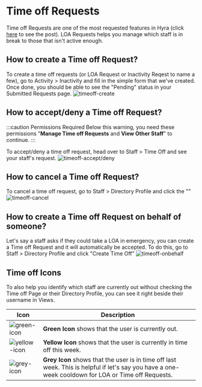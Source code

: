 # Time off Requests
Time off Requests are one of the most requested features in Hyra (click [here](https://feedback.hyra.io/feature-requests/p/inactivity-requests) to see the post). LOA Requests helps you manage which staff is in break to those that isn't active enough.

## How to create a Time off Request?
To create a time off requests (or LOA Request or Inactivity Reqest to name a few), go to Activity > Inactivity and fill in the simple form that we've created. Once done, you should be able to see the "Pending" status in your Submitted Requests page.
![timeoff-create](/img/timeoff-staff.gif)

## How to accept/deny a Time off Request?
:::caution Permissions Required
  Below this warning, you need these permissions "**Manage Time off Requests** and **View Other Staff**" to continue.
:::
  
To accept/deny a time off request, head over to Staff > Time Off and see your staff's request.
![timeoff-accept/deny](/img/timeoff-staffadmin.gif)
  
## How to cancel a Time off Request?
To cancel a time off request, go to Staff > Directory Profile and click the ""
![timeoff-cancel](/img/timeoff-cancel.gif)

## How to create a Time off Request on behalf of someone?
Let's say a staff asks if they could take a LOA in emergency, you can create a Time off Request and it will automatically be accepted. To do this, go to Staff > Directory Profile and click "Create Time Off"
![timeoff-onbehalf](/img/timeoff-onbehalf.gif)

## Time off Icons
To also help you identify which staff are currently out without checking the Time off Page or their Directory Profile, you can see it right beside their username in Views.

| Icon | Description |
| -- | -- |
| ![green-icon](/img/loa-green.png) | **Green Icon** shows that the user is currently out. |
| ![yellow-icon](/img/loa-yellow.png) | **Yellow Icon** shows that the user is currently in time off this week. |
| ![grey-icon](/img/loa-black.png) | **Grey Icon** shows that the user is in time off last week. This is helpful if let's say you have a one-week cooldown for LOA or Time off Requests. |
